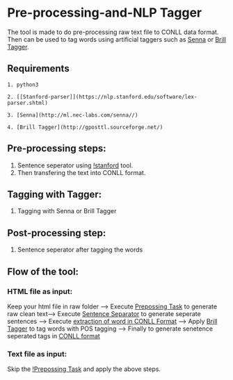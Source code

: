 # Pre-processing-and-NLP Tagger
The tool is made to do pre-processing raw text file to CONLL data format. Then can be used to tag words using artificial taggers such as [Senna](http://ml.nec-labs.com/senna//)  or [Brill Tagger](http://gposttl.sourceforge.net/). 

## Requirements 
~~~~
1. python3

2. [[Stanford-parser]](https://nlp.stanford.edu/software/lex-parser.shtml)

3. [Senna](http://ml.nec-labs.com/senna//) 

4. [Brill Tagger](http://gposttl.sourceforge.net/)
~~~~


## Pre-processing steps: 
1) Sentence seperator using [!stanford](https://nlp.stanford.edu/software/tokenizer.shtml) tool.  
2) Then transfering the text into CONLL format.

## Tagging with Tagger:
1) Tagging with Senna or Brill Tagger

## Post-processing step: 
1) Sentence seperator after tagging the words  

## Flow of the tool: 
### HTML file as input:
Keep your html file in raw folder -->  Execute [Prepossing Task](https://github.com/debjitpaul/Pre-processing-and-NLP-Tagger/blob/master/execute_prepossing.sh) to generate raw clean text--> Execute [Sentence Separator](https://github.com/debjitpaul/Pre-processing-and-NLP-Tagger/blob/master/exec_sentence_seperator.sh) to generate seperate sentences --> Execute [extraction of word in CONLL Format](https://github.com/debjitpaul/Pre-processing-and-NLP-Tagger/blob/master/exec_word.sh) --> Apply [Brill Tagger](https://github.com/debjitpaul/Pre-processing-and-NLP-Tagger/blob/master/exec_brill.sh) to tag words with POS tagging --> Finally to generate senetence seperated tags in [CONLL format](https://github.com/debjitpaul/Pre-processing-and-NLP-Tagger/blob/master/exec_space.sh)

### Text file as input:
Skip the [!Prepossing Task](https://github.com/debjitpaul/Pre-processing-and-NLP-Tagger/blob/master/execute_prepossing.sh) and apply the above steps. 




